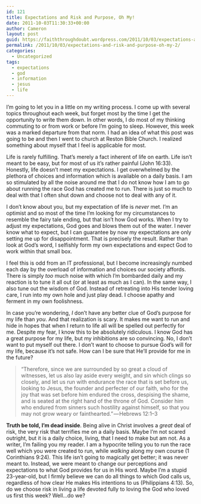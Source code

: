 ```yaml
---
id: 121
title: Expectations and Risk and Purpose, Oh My!
date: 2011-10-03T11:30:33+00:00
author: Cameron
layout: post
guid: https://faiththroughdoubt.wordpress.com/2011/10/03/expectations-and-risk-and-purpose-oh-my/
permalink: /2011/10/03/expectations-and-risk-and-purpose-oh-my-2/
categories:
  - Uncategorized
tags:
  - expectations
  - god
  - information
  - jesus
  - life
---
```

I’m going to let you in a little on my writing process. I come up with several topics throughout each week, but forget most by the time I get the opportunity to write them down. In other words, I do most of my thinking commuting to or from work or before I’m going to sleep. However, this week was a marked departure from that norm. I had an idea of what this post was going to be and then I went to church at Reston Bible Church. I realized something about myself that I feel is applicable for most.

Life is rarely fulfilling. That’s merely a fact inherent of life on earth. Life isn’t meant to be easy, but for most of us it’s rather painful (John 16:33). Honestly, life doesn’t meet my expectations. I get overwhelmed by the plethora of choices and information which is available on a daily basis. I am so stimulated by all the noise around me that I do not know how I am to go about running the race God has created me to run. There is just so much to deal with that I often shut down and choose not to deal with any of it.

I don’t know about you, but my expectation of life is _never_ met. I’m an optimist and so most of the time I’m looking for my circumstances to resemble the fairy tale ending, but that isn’t how God works. When I try to adjust my expectations, God goes and blows them out of the water. I never know what to expect, but I can guarantee by now my expectations are only setting me up for disappointment. That is precisely the result. Rather than look at God’s word, I selfishly form my own expectations and expect God to work within that small box.

I feel this is odd from an IT professional, but I become increasingly numbed each day by the overload of information and choices our society affords. There is simply _too_ much noise with which I’m bombarded daily and my reaction is to tune it all out (or at least as much as I can). In the same way, I also tune out the wisdom of God. Instead of retreating into His tender loving care, I run into my own hole and just play dead. I choose apathy and ferment in my own foolishness.

In case you’re wondering, _I_ don’t have any better clue of God’s purpose for my life than _you_. And that realization is scary. It makes me want to run and hide in hopes that when I return to life all will be spelled out perfectly for me. Despite my fear, I know this to be absolutely ridiculous. I know God has a great purpose for my life, but my inhibitions are so convincing. No, I don’t want to put myself out there. I don’t want to choose to pursue God’s will for my life, because it’s not safe. How can I be sure that He’ll provide for me in the future?

> “Therefore, since we are surrounded by so great a cloud of witnesses, let us also lay aside every weight, and sin which clings so closely, and let us run with endurance the race that is set before us, looking to Jesus, the founder and perfecter of our faith, who for the joy that was set before him endured the cross, despising the shame, and is seated at the right hand of the throne of God. Consider him who endured from sinners such hostility against himself, so that you may not grow weary or fainthearted.” — Hebrews 12:1–3

**Truth be told, I’m dead inside**. Being alive in Christ involves a _great_ deal of risk, the very risk that terrifies me on a daily basis. Maybe I’m not scared outright, but it is a daily choice, living, that I need to make but am not. As a writer, I’m failing you my reader. I am a hypocrite telling you to run the race well which you were created to run, while _walking_ along my own course (1 Corinthians 9:24). This life isn’t going to magically get better; it was never meant to. Instead, we were meant to change our perceptions and expectations to what God provides for us in His word. Maybe I’m a stupid 23-year-old, but I firmly believe we can do all things to which God calls us, regardless of how clear He makes His intentions to us (Philippians 4:13). So, do we choose risk in living a life devoted fully to loving the God who loved us first this week? Well…do we?
